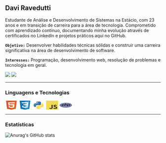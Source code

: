 ## Davi Ravedutti

Estudante de Análise e Desenvolvimento de Sistemas na Estácio, com 23 anos e em transição de carreira para a área de tecnologia. Comprometido com aprendizado contínuo, documentando minha evolução através de certificados no LinkedIn e projetos práticos aqui no GitHub.

**`Objetivo:`**  Desenvolver habilidades técnicas sólidas e construir uma carreira significativa na área de desenvolvimento de software.

**`Interesses:`**  Programação, desenvolvimento web, resolução de problemas e tecnologia em geral.

<div> 
  <a href = "mailto:davi.serpa.r.santos@gmail.com"><img src="https://img.shields.io/badge/-Gmail-%23333?style=for-the-badge&logo=gmail&logoColor=white" target="_blank"></a>
  <a href="https://www.linkedin.com/in/davi-serpa-62b8a6255/" target="_blank"><img src="https://img.shields.io/badge/-LinkedIn-%230077B5?style=for-the-badge&logo=linkedin&logoColor=white" target="_blank"></a> 
</div>

---

### Linguagens e Tecnologias

<div style="display: inline_block">
  <img align="center" alt="HTML5" height="30" width="40" src="https://raw.githubusercontent.com/devicons/devicon/master/icons/html5/html5-original.svg">
  <img align="center" alt="CSS3" height="30" width="40" src="https://raw.githubusercontent.com/devicons/devicon/master/icons/css3/css3-original.svg">
  <img align="center" alt="Python" height="30" width="40" src="https://raw.githubusercontent.com/devicons/devicon/master/icons/python/python-original.svg">
  <img align="center" alt="JavaScript" height="30" width="40" src="https://raw.githubusercontent.com/devicons/devicon/master/icons/javascript/javascript-original.svg">
  <img align="center" alt="PHP" height="30" width="40" src="https://raw.githubusercontent.com/devicons/devicon/master/icons/php/php-original.svg">
</div>

---

### Estatísticas

![Anurag's GitHub stats](https://github-readme-stats.vercel.app/api?username=DRavedutti&show_icons=true&theme=dark&include_all_commits=true&locale=pt-br)


